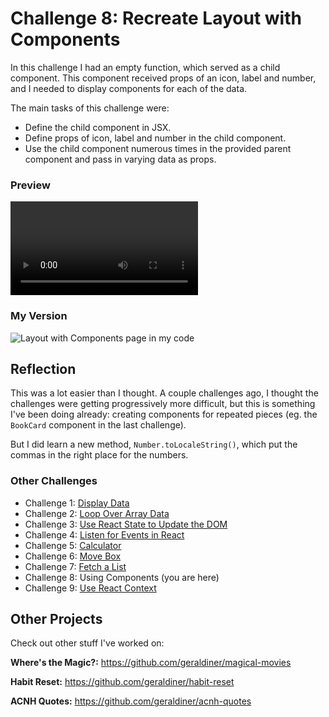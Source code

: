 # Challenge 8: Recreate Layout with Components

In this challenge I had an empty function, which served as a child component. This component received props of an icon, label and number, and I needed to display components for each of the data.

The main tasks of this challenge were:

- Define the child component in JSX.
- Define props of icon, label and number in the child component.
- Use the child component numerous times in the provided parent component and pass in varying data as props.

### Preview

![Layout with Components page preview](https://scotch-res.cloudinary.com/image/upload/w_900,q_auto:good,f_auto/v1559759066/hcducds0xxykykrtuaoo.mp4)

### My Version

![Layout with Components page in my code](https://i.imgur.com/CD8JjvL.gif)

## Reflection

This was a lot easier than I thought. A couple challenges ago, I thought the challenges were getting progressively more difficult, but this is something I've been doing already: creating components for repeated pieces (eg. the `BookCard` component in the last challenge).

But I did learn a new method, `Number.toLocaleString()`, which put the commas in the right place for the numbers.

### Other Challenges

- Challenge 1: [Display Data](https://github.com/geraldiner/scotchio-react-challenges/tree/master/challenge-1-display-data)
- Challenge 2: [Loop Over Array Data](https://github.com/geraldiner/scotchio-react-challenges/tree/master/challenge-2-loop-over-array-data)
- Challenge 3: [Use React State to Update the DOM](https://github.com/geraldiner/scotchio-react-challenges/tree/master/challenge-3-use-react-state-to-update-dom)
- Challenge 4: [Listen for Events in React](https://github.com/geraldiner/scotchio-react-challenges/tree/master/challenge-4-listen-for-events-in-react)
- Challenge 5: [Calculator](https://github.com/geraldiner/scotchio-react-challenges/tree/master/challenge-5-calculator-adder)
- Challenge 6: [Move Box](https://github.com/geraldiner/scotchio-react-challenges/tree/master/challenge-6-move-box)
- Challenge 7: [Fetch a List](https://github.com/geraldiner/scotchio-react-challenges/tree/master/challenge-7-fetch-a-list)
- Challenge 8: Using Components (you are here)
- Challenge 9: [Use React Context](https://github.com/geraldiner/scotchio-react-challenges/tree/master/challenge-9-use-react-context)

## Other Projects

Check out other stuff I've worked on:

**Where's the Magic?:** https://github.com/geraldiner/magical-movies

**Habit Reset:** https://github.com/geraldiner/habit-reset

**ACNH Quotes:** https://github.com/geraldiner/acnh-quotes
